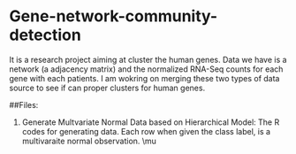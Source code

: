 # Gene-network-community-detection
It is a research project aiming at cluster the human genes. Data we have is a network (a adjacency matrix) and the normalized RNA-Seq counts for each gene with each patients. I am wokring on merging these two types of data source to see if can proper clusters for human genes.

##Files:
1. Generate Multvariate Normal Data based on Hierarchical Model:
   The R codes for generating data. Each row when given the class label, is a multivaraite normal observation. \mu
